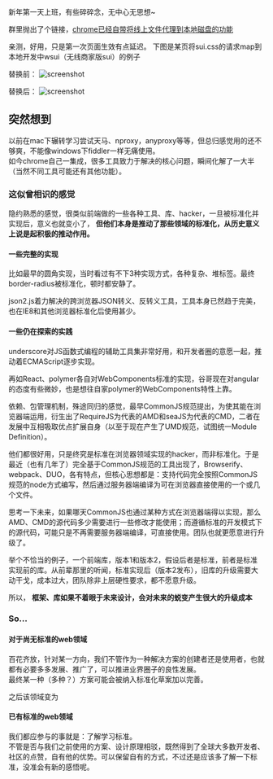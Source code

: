 新年第一天上班，有些碎碎念，无中心无思想~

群里抛出了个链接，[chrome已经自带将线上文件代理到本地磁盘的功能](https://developer.chrome.com/devtools/docs/workspaces)

亲测，好用，只是第一次页面生效有点延迟。    下图是某页将sui.css的请求map到本地开发中wsui（无线商家版sui）的例子

替换前：
![screenshot](http://img4.tbcdn.cn/L1/461/1/5ac4da360b57bcb28a32b6dbf77de9406b2bf92c)

替换后：
![screenshot](http://img1.tbcdn.cn/L1/461/1/fb7822f655dfe2179eae45cd0dc611dff1629e03)

## 突然想到

以前在mac下辗转学习尝试天马、nproxy，anyproxy等等，但总归感觉用的还不够爽，不能像windows下fiddler一样无痛使用。      
如今chrome自己一集成，很多工具致力于解决的核心问题，瞬间化解了一大半（当然不同工具可能还有其他功能）。

### 这似曾相识的感觉

隐约熟悉的感觉，很类似前端做的一些各种工具、库、hacker，一旦被标准化并实现后，意义也就变小了， __但他们本身是推动了那些领域的标准化，从历史意义上说是起积极的推动作用。__ 

#### 一些完整的实现

比如最早的圆角实现，当时看过有不下3种实现方式，各种复杂、堆标签。最终border-radius被标准化，顿时都安静了。

json2.js着力解决的跨浏览器JSON转义、反转义工具，工具本身已然趋于完美，也在IE8和其他浏览器标准化后使用甚少。

#### 一些仍在探索的实践

underscore对JS函数式编程的辅助工具集非常好用，和开发者圈的意愿一起，推动着ECMAScript逐步实现。

再如React、polymer各自对WebComponents标准的实现，谷哥现在对angular的态度有些微妙，也是想往自家polymer的WebComponents特性上靠。

依赖、包管理机制，殊途同归的感觉，最早CommonJS规范提出，为使其能在浏览器端运用，衍生出了RequireJS为代表的AMD和seaJS为代表的CMD，二者在发展中互相吸取优点扩展自身（以至于现在产生了UMD规范，试图统一Module Definition）。 

他们都很好用，只是终究是标准在浏览器领域实现的hacker，而非标准化。于是最近（也有几年了）完全基于CommonJS规范的工具出现了，Browserify、webpack、DUO，各有特点，但核心思想都是：支持代码完全按照CommonJS规范的node方式编写，然后通过服务器端编译为可在浏览器直接使用的一个或几个文件。 

思考一下未来，如果哪天CommonJS也通过某种方式在浏览器端得以实现，那么AMD、CMD的源代码多少需要进行一些修改才能使用；而遵循标准的开发模式下的源代码，可能只是不再需要服务器端编译，可直接使用。团队也就更愿意进行升级了。

举个不恰当的例子，一个前端库，版本1和版本2，假设后者是标准，前者是标准实现前的库。从前辈那里的听闻，标准实现后（版本2发布），旧库的升级需要大动干戈，成本过大，团队除非上层硬性要求，都不愿意升级。

所以， __框架、库如果不着眼于未来设计，会对未来的蜕变产生很大的升级成本__ 

### So...

#### 对于尚无标准的web领域

百花齐放，针对某一方向，我们不管作为一种解决方案的创建者还是使用者，也就都有必要多多发展、推广了，可以推进业界圈子的良性发展。    
最终某一种（多种？）方案可能会被纳入标准化草案加以完善。

之后该领域变为

#### 已有标准的web领域

我们都应参与的事就是：了解学习标准。    
不管是否与我们之前使用的方案、设计原理相驳，既然得到了全球大多数开发者、社区的点赞，自有他的优势。可以保留自有的方式，不过还是应该多了解一下标准，没准会有新的感悟呢。
